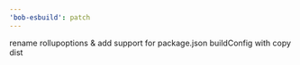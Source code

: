 ```yaml
---
'bob-esbuild': patch
---
```


rename rollupoptions & add support for package.json buildConfig with copy dist
